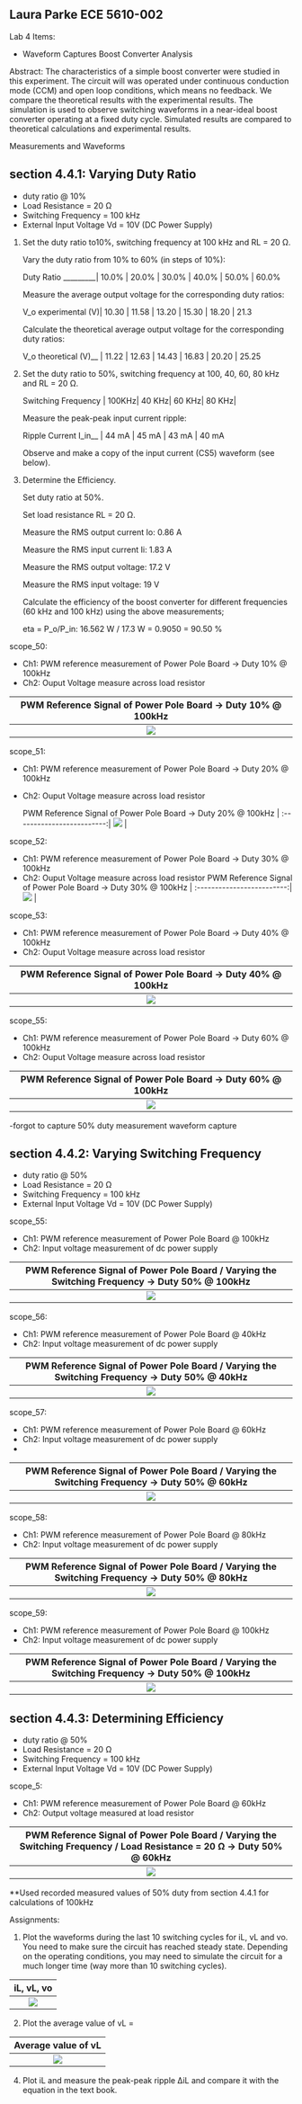 Laura Parke
ECE 5610-002
--------------------------------------------------------
Lab 4 Items:
- Waveform Captures
Boost Converter Analysis

Abstract:   The characteristics of a simple boost converter were studied in this experiment. The circuit will
was operated under continuous conduction mode (CCM) and open loop conditions, which means no feedback.  We compare 
the theoretical results with the experimental results.  The simulation is used to observe switching waveforms in a 
near-ideal boost converter operating at a fixed duty cycle.  Simulated results are compared to theoretical calculations and experimental results.

Measurements and Waveforms

section 4.4.1: Varying Duty Ratio
----------------------------------------------------------
- duty ratio @ 10%
- Load Resistance = 20 Ω
- Switching Frequency = 100 kHz
- External Input Voltage Vd = 10V (DC Power Supply)

1.  Set the duty ratio to10%, switching frequency at 100 kHz and RL = 20 Ω.

    Vary the duty ratio from 10% to 60% (in steps of 10%):
     
    Duty Ratio _________| 10.0% | 20.0% | 30.0% | 40.0% | 50.0% | 60.0%
    
    Measure the average output voltage for the corresponding duty ratios:
    
    V_o experimental (V)| 10.30 | 11.58 | 13.20 | 15.30 | 18.20 | 21.3

    Calculate the theoretical average output voltage for the corresponding duty ratios:

    V_o theoretical (V)__ | 11.22 | 12.63 | 14.43 | 16.83 | 20.20  | 25.25

2. Set the duty ratio to 50%, switching frequency at 100, 40, 60, 80 kHz and RL = 20 Ω.
   
   Switching Frequency | 100KHz| 40 KHz| 60 KHz| 80 KHz|

   Measure the peak-peak input current ripple:
   
   Ripple Current I_in__ | 44 mA | 45 mA | 43 mA | 40 mA

   Observe and make a copy of the input current (CS5) waveform (see below).

4. Determine the Efficiency.
   
   Set duty ratio at 50%.
   
   Set load resistance RL = 20 Ω.
   
   Measure the RMS output current Io: 0.86 A
   
   Measure the RMS input current Ii: 1.83 A
   
   Measure the RMS output voltage: 17.2 V
   
   Measure the RMS input voltage: 19 V
   
   Calculate the efficiency of the boost converter for different frequencies (60 kHz and 100 kHz) using the above measurements;
   
   eta = P_o/P_in: 16.562 W / 17.3 W = 0.9050 = 90.50 %

   


scope_50:
- Ch1: PWM reference measurement of Power Pole Board -> Duty 10% @ 100kHz
- Ch2: Ouput Voltage measure across load resistor
 
 PWM Reference Signal of Power Pole Board -> Duty 10% @ 100kHz |
:-------------------------:|
![](4Data/scope_50.bmp) |

scope_51:
- Ch1: PWM reference measurement of Power Pole Board -> Duty 20% @ 100kHz
- Ch2: Ouput Voltage measure across load resistor

   PWM Reference Signal of Power Pole Board -> Duty 20% @ 100kHz |
:-------------------------:|
![](4Data/scope_51.bmp) |

scope_52:
- Ch1: PWM reference measurement of Power Pole Board -> Duty 30% @ 100kHz
- Ch2: Ouput Voltage measure across load resistor
 PWM Reference Signal of Power Pole Board -> Duty 30% @ 100kHz |
:-------------------------:|
![](4Data/scope_52.bmp) |

scope_53:
- Ch1: PWM reference measurement of Power Pole Board -> Duty 40% @ 100kHz
- Ch2: Ouput Voltage measure across load resistor
 
 PWM Reference Signal of Power Pole Board -> Duty 40% @ 100kHz |
:-------------------------:|
![](4Data/scope_53.bmp) |

scope_55:
- Ch1: PWM reference measurement of Power Pole Board -> Duty 60% @ 100kHz
- Ch2: Ouput Voltage measure across load resistor
  
 PWM Reference Signal of Power Pole Board -> Duty 60% @ 100kHz |
:-------------------------:|
![](4Data/scope_55.bmp) |

-forgot to capture 50% duty measurement waveform capture



section 4.4.2: Varying Switching Frequency
----------------------------------------------------------
- duty ratio @ 50%
- Load Resistance = 20 Ω
- Switching Frequency = 100 kHz
- External Input Voltage Vd = 10V (DC Power Supply)

scope_55:
- Ch1: PWM reference measurement of Power Pole Board @ 100kHz
- Ch2: Input voltage measurement of dc power supply

 PWM Reference Signal of Power Pole Board / Varying the Switching Frequency -> Duty 50% @ 100kHz |
:-------------------------:|
![](4Data/scope_55.bmp) |

scope_56:
- Ch1: PWM reference measurement of Power Pole Board @ 40kHz
- Ch2: Input voltage measurement of dc power supply

 PWM Reference Signal of Power Pole Board / Varying the Switching Frequency -> Duty 50% @ 40kHz |
:-------------------------:|
![](4Data/scope_56.bmp) |

scope_57:
- Ch1: PWM reference measurement of Power Pole Board @ 60kHz
- Ch2: Input voltage measurement of dc power supply
- 
 PWM Reference Signal of Power Pole Board / Varying the Switching Frequency -> Duty 50% @ 60kHz |
:-------------------------:|
![](4Data/scope_57.bmp) |

scope_58:
- Ch1: PWM reference measurement of Power Pole Board @ 80kHz
- Ch2: Input voltage measurement of dc power supply

 PWM Reference Signal of Power Pole Board / Varying the Switching Frequency -> Duty 50% @ 80kHz |
:-------------------------:|
![](4Data/scope_58.bmp) |

scope_59:
- Ch1: PWM reference measurement of Power Pole Board @ 100kHz
- Ch2: Input voltage measurement of dc power supply

 PWM Reference Signal of Power Pole Board / Varying the Switching Frequency -> Duty 50% @ 100kHz |
:-------------------------:|
![](4Data/scope_55.bmp) |

section 4.4.3: Determining Efficiency
----------------------------------------------------------
- duty ratio @ 50%
- Load Resistance = 20 Ω
- Switching Frequency = 100 kHz
- External Input Voltage Vd = 10V (DC Power Supply)

scope_5:
- Ch1: PWM reference measurement of Power Pole Board @ 60kHz
- Ch2: Output voltage measured at load resistor

 PWM Reference Signal of Power Pole Board / Varying the Switching Frequency / Load Resistance = 20 Ω -> Duty 50% @ 60kHz |
:-------------------------:|
![](4Data/scope_.bmp) |

**Used recorded measured values of 50% duty from section 4.4.1 for calculations of 100kHz

Assignments:

1. Plot the waveforms during the last 10 switching cycles for iL, vL and vo. You need to make sure the
circuit has reached steady state. Depending on the operating conditions, you may need to simulate the
circuit for a much longer time (way more than 10 switching cycles).

 iL, vL, vo |
:-------------------------:|
![](4Data/iL_vL_vo.bmp) |

2. Plot the average value of vL = 

  Average value of vL |
 :-------------------------:|
![](4Data/boost_converter_Avg_vL.bmp) |
4. Plot iL and measure the peak-peak ripple ΔiL and compare it with the equation in the text book.
